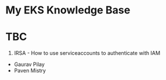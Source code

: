 <h1>My EKS Knowledge Base</h1>

# TBC

1. IRSA - How to use serviceaccounts to authenticate with IAM
- Gaurav Pilay
- Paven Mistry